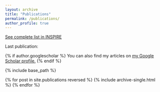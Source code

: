 ```yaml
---
layout: archive
title: "Publications"
permalink: /publications/
author_profile: true
---
```



[See complete list in INSPIRE](http://inspirehep.net/author/profile/A.Celis.1)



<p>Last publication:</p>

{% if author.googlescholar %}
  You can also find my articles on <u><a href="{{author.googlescholar}}">my Google Scholar profile</a>.</u>
{% endif %}

{% include base_path %}

{% for post in site.publications reversed %}
  {% include archive-single.html %}
{% endfor %}





